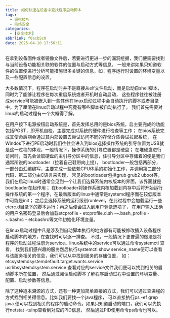 ```yaml
---
title: 如何快速在设备中查找程序启动脚本
tags:
  - 漏挖技巧
  - 网络安全
categories:
  - [安全技术]
abbrlink: f0acb5c0
date: 2025-04-10 17:56:11
---
```

在拿到设备固件或者镜像文件后，若要进行更进一步的漏洞挖掘，我们便需要找到与当前设备功能相关联的软件的位置与启动方式等信息。
一般来讲如果只知道软件的位置便进行分析可能措施很多关键的信息，如：程序运行时设置的环境变量以及一些配置信息的设置。  
<!--more-->

大多数情况下，程序在启动时并不是直接从elf文件启动，而是启动自shell脚本，同时为了能够让程序在每次重启系统或者开机时自动启动，
这些程序往往被注册成service可能被嵌入到一些其他在linux启动过程中会自动执行的脚本或者目录中。为了厘清在linux启动过程中究竟有哪些脚本被自动执行了，
我们首先需要对linux的启动过程有一个大概得了解。  

在用户按下电源按钮启动系统是，首先发挥总用的是bios系统，启主要完成的功能包括POST，即开机自检，主要完成对系统的硬件进行检查等工作；
在bios系统完成其使命后期会通过其内部设置去尝试访问不同的存储介质尝试拉起系统，
在Windos下进行PE启动时我们往往会进入到bios选择操作系统的引导位置为USB就是这一过程的体现，一般情况下，操作系统的引导位置都是硬盘；
在堆硬盘进行访问时，首先会读取硬盘的主引导分区中的信息，住引导分区中存储着的便是我们通常所说的bootloader（拉着自己鞋带向上提），
bootloader一般包括两部分，一部分由汇编编写，主要完成一些依赖CPU体系的初始化工作，并调用第二部分代码，第二部分由C语言来实现，
常见的bootloader包括grub grub2 uboot等，我们在启动linux时通常会见到一个让我们选择系统内核版本的界面，该界面就是bootloader在起作用；
在bootloader将操作系统内核加载到内存中后将开始运行操作系统的第一个程序，在最新版本的linux中通常是systemd程序而在较低版本中可能是init；
之后会选择系统的运行级别runlevel，在此过程中会加载运行一些etcrc.d目录下的脚本运行；再之后便会进入到用户登录选项了，
在用户输入正确的用户名密码登录后会加载etcprofile - etcprofile.d.sh -~.bash_profile - ~.bashrc - etcbashrc等文件初始化环境变量。  

在linux启动过程中凡是涉及到自动脚本执行的地方都有可能被修改插入设备程序启动脚本的地方，在查找时可以逐一排查。
不过，一般情况下更普遍的做法是将程序的启动过程注册为service。linux系统中的service可以通过命令systemctl 查看，
找到我们感兴趣的服务然后执行systemctl show service_name便可以查看与该服务相关的信息，我们可以从中找到服务的存储位置，
如：etcsystemdsystemdefault.target.wants.service  usrlibsystemdsystem.service  查看对应的service文件我们便可以找到相关的启动脚本所在位置，
然后通过阅读启动脚本了解程序启动过程中设置的环境变量、配置、启动参数等信息。  

除了这种追本溯源的方式，还有一种更加简单直接的方式，我们可以通过查进程的方式找到相关得信息。比如我们要找一个java程序，
可以直接执行ps -ef  grep java  便可以找到相关的程序的启动命令。如果只知道启动的端口，我们可以先执行netstat -tulnp查看到对应的PID信息，
然后通过PID使用命令ps命令也可以。  